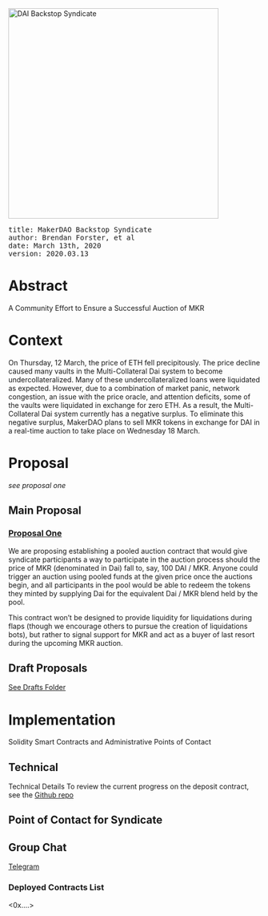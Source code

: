 <img src="https://raw.githubusercontent.com/backstop-syndicate/dai-backstop-syndicate/master/logos/BDS-logo-w-name.png" alt="DAI Backstop Syndicate" height="420px">

<pre>
title: MakerDAO Backstop Syndicate
author: Brendan Forster, et al
date: March 13th, 2020
version: 2020.03.13
</pre>

# Abstract
A Community Effort to Ensure a Successful Auction of MKR

# Context
On Thursday, 12 March, the price of ETH fell precipitously. The price decline caused many vaults in the Multi-Collateral Dai system to become undercollateralized. Many of these undercollateralized loans were liquidated as expected. However, due to a combination of market panic, network congestion, an issue with the price oracle, and attention deficits, some of the vaults were liquidated in exchange for zero ETH. As a result, the Multi-Collateral Dai system currently has a negative surplus. To eliminate this negative surplus, MakerDAO plans to sell MKR tokens in exchange for DAI in a real-time auction to take place on Wednesday 18 March.

# Proposal 
*see proposal one*

## Main Proposal 

### [Proposal One](https://docs.google.com/document/d/1miS-snhSYBKwjQHM1MOPnLZZl9i2gj3zTcvuQWecV2M/edit#)
We are proposing establishing a pooled auction contract that would give syndicate participants a way to participate in the auction process should the price of MKR (denominated in Dai) fall to, say, 100 DAI / MKR. Anyone could trigger an auction using pooled funds at the given price once the auctions begin, and all participants in the pool would be able to redeem the tokens they minted by supplying Dai for the equivalent Dai / MKR blend held by the pool.

This contract won’t be designed to provide liquidity for liquidations during flaps (though we encourage others to pursue the creation of liquidations bots), but rather to signal support for MKR and act as a buyer of last resort during the upcoming MKR auction.

## Draft Proposals 
[See Drafts Folder](./documents/draft-proposals)

# Implementation
Solidity Smart Contracts and Administrative Points of Contact

## Technical

Technical Details
To review the current progress on the deposit contract, see the [Github repo](https://github.com/backstop-syndicate/dai-backstop-syndicate)

## Point of Contact for Syndicate
<to be determined> 

## Group Chat 
[Telegram](https://t.me/backstopsyndicate)

### Deployed Contracts List
<0x....>